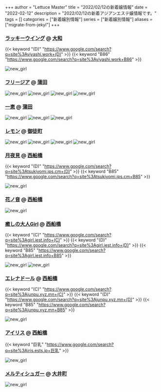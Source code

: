 +++
author = "Lettuce Master"
title = "2022/02/12の新着嬢情報"
date = "2022-02-12"
description = "2022/02/12の新着アジアンエステ嬢情報です。"
tags = []
categories = ["新着嬢別情報"]
series = ["新着嬢別情報"]
aliases = ["migrate-from-jekyl"]
+++
### [ラッキーウイング](http://yiyashi.work/) @ [大和](/post/yamato)
{{< keyword "(D)" "https://www.google.com/search?q=site%3Ayiyashi.work+(D)" >}} {{< keyword "B86" "https://www.google.com/search?q=site%3Ayiyashi.work+B86" >}} 

![new_girl](https://i.imgur.com/DnGCJu6.jpeg)
### [フリージア](http://freesia-este.com/) @ [蒲田](/post/kamata)


![new_girl](https://i.imgur.com/yeyBXJu.jpeg)
![new_girl](https://i.imgur.com/jJBighp.jpeg)
![new_girl](https://i.imgur.com/dm4Anj7.jpeg)
![new_girl](https://i.imgur.com/0FP49qB.jpeg)
### [一恵](http://kazue.me-es.com/) @ [蒲田](/post/kamata)


![new_girl](https://i.imgur.com/bZsC1bQ.jpeg)
![new_girl](https://i.imgur.com/t2sTSXL.jpeg)
![new_girl](https://i.imgur.com/LU85jgd.jpeg)
### [レモン](http://ueno502.galaxy.bindcloud.jp/) @ [御徒町](/post/okachimachi)


![new_girl](https://i.imgur.com/5FgpW9F.jpeg)
![new_girl](https://i.imgur.com/Q7fT64O.jpeg)
![new_girl](https://i.imgur.com/tnN5hS0.jpeg)
![new_girl](https://i.imgur.com/Ad01urX.jpeg)
### [月夜見](https://tsukiyomi.jps.cm/) @ [西船橋](/post/nishifunabashi)
{{< keyword "(D)" "https://www.google.com/search?q=site%3Atsukiyomi.jps.cm+(D)" >}} {{< keyword "B85" "https://www.google.com/search?q=site%3Atsukiyomi.jps.cm+B85" >}} 

![new_girl](https://tsukiyomi.jps.cm/photos/sites/47/2022/02/202202110806360.jpg_300X400.jpg)
### [花ノ音](http://hanaoto.pw/) @ [西船橋](/post/nishifunabashi)


![new_girl](https://i.imgur.com/UNhZkGP.jpeg)
### [癒しの大人Girl](https://girl.iest.info/) @ [西船橋](/post/nishifunabashi)
{{< keyword "(C)" "https://www.google.com/search?q=site%3Agirl.iest.info+(C)" >}} {{< keyword "(D)" "https://www.google.com/search?q=site%3Agirl.iest.info+(D)" >}} {{< keyword "B85" "https://www.google.com/search?q=site%3Agirl.iest.info+B85" >}} 

![new_girl](https://girl.iest.info/photos/sites/13/2022/02/2022021116584734.jpg_300X400.jpg)
![new_girl](https://girl.iest.info/photos/sites/13/2022/02/2022021116585177.jpg_300X400.jpg)
### [エレナドール](https://junpu.xyz.mn/) @ [西船橋](/post/nishifunabashi)
{{< keyword "(C)" "https://www.google.com/search?q=site%3Ajunpu.xyz.mn+(C)" >}} {{< keyword "(D)" "https://www.google.com/search?q=site%3Ajunpu.xyz.mn+(D)" >}} {{< keyword "B85" "https://www.google.com/search?q=site%3Ajunpu.xyz.mn+B85" >}} 

![new_girl](https://junpu.xyz.mn/photos/sites/129/2022/02/2022021116295433.jpg_450X675.jpg)
### [アイリス](https://iris.ests.jp/) @ [西船橋](/post/nishifunabashi)
{{< keyword "巨乳" "https://www.google.com/search?q=site%3Airis.ests.jp+巨乳" >}} 

![new_girl](https://iris.ests.jp/photos/sites/58/2021/10/202110251843150-302x393.jpeg_302X450.jpeg)
### [メルティシュガー](http://www3.spa-omori.com/) @ [大井町](/post/oimachi)


![new_girl](https://i.imgur.com/l0Yf8BO.jpeg)
